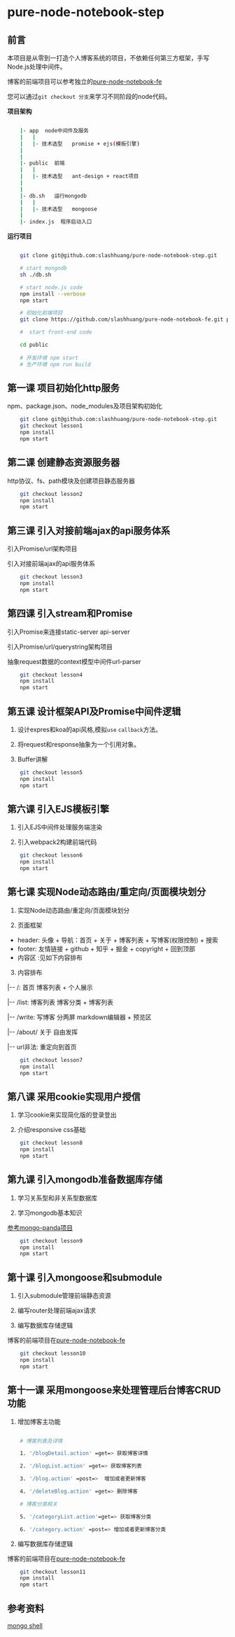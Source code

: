 # pure-node-notebook-step

## 前言

本项目是从零到一打造个人博客系统的项目，不依赖任何第三方框架，手写Node.js处理中间件。

博客的前端项目可以参考独立的[pure-node-notebook-fe](https://github.com/slashhuang/pure-node-notebook-fe)


您可以通过`git checkout 分支`来学习不同阶段的node代码。

**项目架构**

```bash

	|- app  node中间件及服务
	|	|
	|	|- 技术选型   promise + ejs(模板引擎)
	|
	|
	|- public  前端
	|	|
	|	|- 技术选型   ant-design + react项目
	|
	|
	|- db.sh   运行mongodb
	|	|
	|	|- 技术选型   mongoose
	|
	|- index.js  程序启动入口

```


**运行项目**

```bash

	git clone git@github.com:slashhuang/pure-node-notebook-step.git

	# start mongodb
	sh ./db.sh

	# start node.js code
	npm install --verbose
	npm start

	# 初始化前端项目
	git clone https://github.com/slashhuang/pure-node-notebook-fe.git public

	#  start front-end code

	cd public
	
	# 开发环境 npm start
	# 生产环境 npm run build

```

## 第一课 项目初始化http服务

npm、package.json、node_modules及项目架构初始化

```bash
	git clone git@github.com:slashhuang/pure-node-notebook-step.git
	git checkout lesson1
	npm install
	npm start
```

## 第二课 创建静态资源服务器

http协议、fs、path模块及创建项目静态服务器

```bash
	git checkout lesson2
	npm install
	npm start
```

## 第三课 引入对接前端ajax的api服务体系

引入Promise/url架构项目

引入对接前端ajax的api服务体系

```bash
	git checkout lesson3
	npm install
	npm start
```

## 第四课 引入stream和Promise

引入Promise来连接static-server api-server

引入Promise/url/querystring架构项目

抽象request数据的context模型中间件url-parser

```bash
	git checkout lesson4
	npm install
	npm start
```

## 第五课 设计框架API及Promise中间件逻辑

1. 设计expres和koa的api风格,模拟`use` `callback`方法。

2. 将request和response抽象为一个引用对象。

3. Buffer讲解

```bash
	git checkout lesson5
	npm install
	npm start
```

## 第六课 引入EJS模板引擎

1. 引入EJS中间件处理服务端渲染

2. 引入webpack2构建前端代码

```bash
	git checkout lesson6
	npm install
	npm start
```

## 第七课  实现Node动态路由/重定向/页面模块划分

1. 实现Node动态路由/重定向/页面模块划分

2. 页面框架

- header:   头像 + 导航：首页 + 关于 + 博客列表 + 写博客(权限控制) +  搜索
- footer:   友情链接 + github + 知乎 + 掘金 + copyright + 回到顶部
- 内容区 :见如下内容排布

3. 内容排布

|-- /: 首页   博客列表 + 个人展示

|-- /list: 博客列表  博客分类  + 博客列表

|-- /write: 写博客    分两屏  markdown编辑器 +  预览区

|-- /about/ 关于      自由发挥

|-- url非法: 重定向到首页


```bash
	git checkout lesson7
	npm install
	npm start
```

## 第八课 采用cookie实现用户授信

1. 学习cookie来实现简化版的登录登出

2. 介绍responsive css基础

```bash
	git checkout lesson8
	npm install
	npm start
```


## 第九课 引入mongodb准备数据库存储

1. 学习关系型和非关系型数据库

2. 学习mongodb基本知识

[参考mongo-panda项目](https://github.com/slashhuang/mongo-panda)

```bash
	git checkout lesson9
	npm install
	npm start
```

## 第十课 引入mongoose和submodule

1. 引入submodule管理前端静态资源

2. 编写router处理前端ajax请求

3. 编写数据库存储逻辑

博客的前端项目在[pure-node-notebook-fe](https://github.com/slashhuang/pure-node-notebook-fe)

```bash
	git checkout lesson10
	npm install
	npm start
```

## 第十一课 采用mongoose来处理管理后台博客CRUD功能

1. 增加博客主功能

```bash

	# 博客列表及详情

	1. '/blogDetail.action' =get=> 获取博客详情

	2. '/blogList.action' =get=> 获取博客列表

	3. '/blog.action' =post=>  增加或者更新博客

	4. '/deleteBlog.action' =get=> 删除博客

	# 博客分类相关

	5. '/categoryList.action'=get=> 获取博客分类

	6. '/category.action' =post=> 增加或者更新博客分类
```

2. 编写数据库存储逻辑


博客的前端项目在[pure-node-notebook-fe](https://github.com/slashhuang/pure-node-notebook-fe)

```bash
	git checkout lesson11
	npm install
	npm start
```




## 参考资料
[mongo shell](https://docs.mongodb.com/manual/reference/mongo-shell/)















